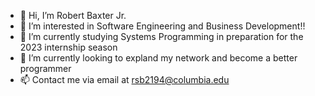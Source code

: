 - 👋 Hi, I’m Robert Baxter Jr.
- 👀 I’m interested in Software Engineering and Business Development!!
- 🌱 I’m currently studying Systems Programming in preparation for the 2023 internship season
- 💞️ I’m currently looking to expland my network and become a better programmer
- 📫 Contact me via email at rsb2194@columbia.edu

<!---
bobbybax12/bobbybax12 is a ✨ special ✨ repository because its `README.md` (this file) appears on your GitHub profile.
You can click the Preview link to take a look at your changes.
--->
